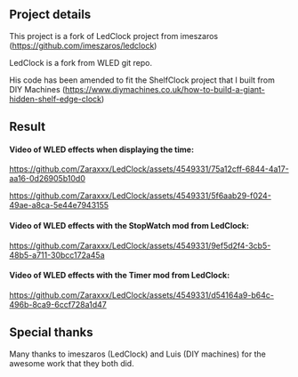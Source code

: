 ## Project details 
This project is a fork of LedClock project from imeszaros (https://github.com/imeszaros/ledclock)

LedClock is a fork from WLED git repo.


His code has been amended to fit the ShelfClock project that I built from DIY Machines (https://www.diymachines.co.uk/how-to-build-a-giant-hidden-shelf-edge-clock)


## Result

#### Video of WLED effects when displaying the time:

https://github.com/Zaraxxx/LedClock/assets/4549331/75a12cff-6844-4a17-aa16-0d26905b10d0

https://github.com/Zaraxxx/LedClock/assets/4549331/5f6aab29-f024-49ae-a8ca-5e44e7943155



#### Video of WLED effects with the StopWatch mod from LedClock:

https://github.com/Zaraxxx/LedClock/assets/4549331/9ef5d2f4-3cb5-48b5-a711-30bcc172a45a

#### Video of WLED effects with the Timer mod from LedClock:

https://github.com/Zaraxxx/LedClock/assets/4549331/d54164a9-b64c-496b-8ca9-6ccf728a1d47


## Special thanks 

Many thanks to imeszaros (LedClock) and Luis (DIY machines) for the awesome work that they both did. 


